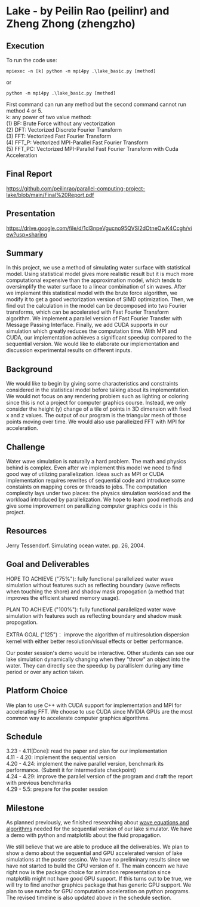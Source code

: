 # Lake - by Peilin Rao (peilinr) and Zheng Zhong (zhengzho)

## Execution

To run the code use:  

    mpiexec -n [k] python -m mpi4py .\lake_basic.py [method]
or 

    python -m mpi4py .\lake_basic.py [method]

First command can run any method but the second command cannot run method 4 or 5.  
k: any power of two value
method:   
(1) BF: Brute Force without any vectorization  
(2) DFT: Vectorized Discrete Fourier Transform  
(3) FFT: Vectorized Fast Fourier Transform  
(4) FFT_P: Vectorized MPI-Parallel Fast Fourier Transform  
(5) FFT_PC: Vectorized MPI-Parallel Fast Fourier Transform with Cuda Acceleration  

## Final Report
https://github.com/peilinrao/parallel-computing-project-lake/blob/main/Final%20Report.pdf

## Presentation

https://drive.google.com/file/d/1cl3npeVgucno95QVSl2dOtneOwK4Ccgh/view?usp=sharing

## Summary
In this project, we use a method of simulating water surface with statistical model.
Using statistical model gives more realistic result but it is much more computational expensive than
the approximation model, which tends to oversimplify the water surface to a linear combination of
sin waves. After we implement this statistical model with the brute force algorithm, we modify it
to get a good vectorization version of SIMD optimization. Then, we find out the calculation in the
model can be decomposed into two Fourier transforms, which can be accelerated with Fast Fourier
Transform algorithm. We implement a parallel version of Fast Fourier Transfer with Message Passing
Interface. Finally, we add CUDA supports in our simulation which greatly reduces the computation
time. With MPI and CUDA, our implementation achieves a significant speedup compared to the
sequential version. We would like to elaborate our implementation and discussion experimental
results on different inputs. 

## Background
We would like to begin by giving some characteristics and constraints considered in the statistical
model before talking about its implementation. We would not focus on any rendering problem such as lighting or
coloring since this is not a project for computer graphics course. Instead, we only consider the height
(y) change of a tile of points in 3D dimension with fixed x and z values. The output of our program is
the triangular mesh of those points moving over time. We would also use paralleized FFT with MPI for 
acceleration.

## Challenge
Water wave simulation is naturally a hard problem. The math and physics behind is complex. Even after
we implement this model we need to find good way of utilizing parallelization. Ideas such as MPI or 
CUDA implementation requires rewrites of sequential code and introduce some constaints on mapping cores
or threads to jobs. The computation complexity lays under two places: the physics simulation workload and
the workload introduced by parallelization. We hope to learn good methods and give some improvement on
parallizing computer graphics code in this project.

## Resources
Jerry Tessendorf. Simulating ocean water. pp. 26, 2004.

## Goal and Deliverables

HOPE TO ACHIEVE ("75%"): fully functional parallelized water wave simulation without features such as reflecting boundary (wave reflects when touching the shore) and shadow mask propogation (a method that improves the efficient shared memory usage).  

PLAN TO ACHIEVE ("100%"): fully functional parallelized water wave simulation with features such as reflecting boundary and shadow mask propogation.  

EXTRA GOAL ("125")： improve the algorithm of multiresolution dispersion kernel with either better resolution/visual effects or better performance. 

Our poster session's demo would be interactive. Other students can see our lake simulation dynamically changing when they "throw" an object into the water. They can directly see the speedup by parallislem during any time period or over any action taken.  

## Platform Choice
We plan to use C++ with CUDA support for implementation and MPI for accelerating FFT. We choose to use CUDA since NVIDIA GPUs are the most common way to accelerate computer graphics algorithms.
## Schedule
3.23 - 4.11[Done]: read the paper and plan for our implementation <br />
4.11 - 4.20: implement the sequential version <br />
4.20 - 4.24: implement the naive parallel version, benchmark its performance. (Submit it for intermediate checkpoint) <br />
4.24 - 4.29: improve the parallel version of the program and draft the report with previous benchmarks <br />
4.29 - 5.5: prepare for the poster session 


## Milestone
As planned previously, we finished researching about [wave equations and algorithms](http://www.coastalwiki.org/wiki/Shallow-water_wave_theory#Derivation_of_the_Airy_Wave_equations) needed for the sequential version of our lake simulator. We have a demo with python and matplotlib about the fluid propagation.

We still believe that we are able to produce all the deliverables. We plan to show a demo about the sequential and GPU accelerated version of lake simulations at the poster sessino. We have no preliminary results since we have not started to build the GPU version of it. The main concern we have right now is the package choice for animation representation since matplotlib might not have good GPU support. If this turns out to be true, we will try to find another graphics package that has generic GPU support. We plan to use numba for GPU computation acceleration on python programs. The revised timeline is also updated above in the schedule section.

